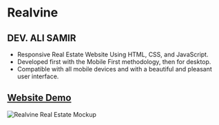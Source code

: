 # Realvine

## DEV. ALI SAMIR

- Responsive Real Estate Website Using HTML, CSS, and JavaScript.
- Developed first with the Mobile First methodology, then for desktop.
- Compatible with all mobile devices and with a beautiful and pleasant user interface.

## [Website Demo]()

![Realvine Real Estate Mockup](https://user-images.githubusercontent.com/62913154/181757431-9c1743aa-da75-4a8b-9b5e-5295045e7c58.png)
